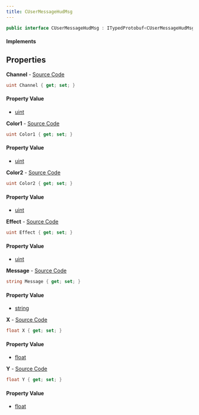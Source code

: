 ```yaml
---
title: CUserMessageHudMsg
---
```


```csharp
public interface CUserMessageHudMsg : ITypedProtobuf<CUserMessageHudMsg>, INativeHandle, INetMessage<CUserMessageHudMsg>, IDisposable
```

#### Implements

## Properties

**Channel** - [Source Code](https://github.com/swiftly-solution/swiftlys2/blob/master/managed/src/SwiftlyS2.Generated/Protobufs/Interfaces/CUserMessageHudMsg.cs#L18)

```csharp
uint Channel { get; set; }
```

#### Property Value

- [uint](https://learn.microsoft.com/dotnet/api/system.uint32)

**Color1** - [Source Code](https://github.com/swiftly-solution/swiftlys2/blob/master/managed/src/SwiftlyS2.Generated/Protobufs/Interfaces/CUserMessageHudMsg.cs#L27)

```csharp
uint Color1 { get; set; }
```

#### Property Value

- [uint](https://learn.microsoft.com/dotnet/api/system.uint32)

**Color2** - [Source Code](https://github.com/swiftly-solution/swiftlys2/blob/master/managed/src/SwiftlyS2.Generated/Protobufs/Interfaces/CUserMessageHudMsg.cs#L30)

```csharp
uint Color2 { get; set; }
```

#### Property Value

- [uint](https://learn.microsoft.com/dotnet/api/system.uint32)

**Effect** - [Source Code](https://github.com/swiftly-solution/swiftlys2/blob/master/managed/src/SwiftlyS2.Generated/Protobufs/Interfaces/CUserMessageHudMsg.cs#L33)

```csharp
uint Effect { get; set; }
```

#### Property Value

- [uint](https://learn.microsoft.com/dotnet/api/system.uint32)

**Message** - [Source Code](https://github.com/swiftly-solution/swiftlys2/blob/master/managed/src/SwiftlyS2.Generated/Protobufs/Interfaces/CUserMessageHudMsg.cs#L36)

```csharp
string Message { get; set; }
```

#### Property Value

- [string](https://learn.microsoft.com/dotnet/api/system.string)

**X** - [Source Code](https://github.com/swiftly-solution/swiftlys2/blob/master/managed/src/SwiftlyS2.Generated/Protobufs/Interfaces/CUserMessageHudMsg.cs#L21)

```csharp
float X { get; set; }
```

#### Property Value

- [float](https://learn.microsoft.com/dotnet/api/system.single)

**Y** - [Source Code](https://github.com/swiftly-solution/swiftlys2/blob/master/managed/src/SwiftlyS2.Generated/Protobufs/Interfaces/CUserMessageHudMsg.cs#L24)

```csharp
float Y { get; set; }
```

#### Property Value

- [float](https://learn.microsoft.com/dotnet/api/system.single)

